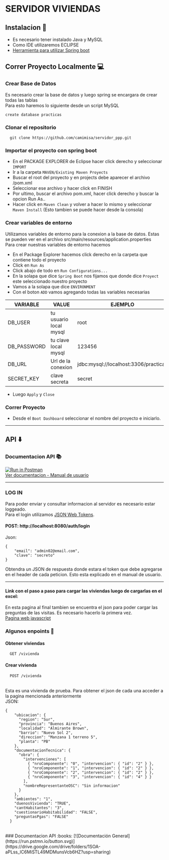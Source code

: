 
# SERVIDOR VIVIENDAS
## Instalacion :wrench:

* Es necesario tener instalado Java y MySQL 
* Como IDE utilizaremos ECLIPSE
* [Herramienta para utilizar Spring boot](https://spring.io/tools)

## Correr Proyecto Localmente :computer:

### Crear Base de Datos 

Es necesario crear la base de datos y luego spring se encargara de crear todas las tablas
<br>
Para esto haremos lo siguiente desde un script MySQL
```
create database practicas
```

### Clonar el repositorio

```
  git clone https://github.com/camimisa/servidor_ppp.git
```

### Importar el proyecto con spring boot 
* En el PACKAGE EXPLORER de Eclipse hacer click derecho y seleccionar `IMPORT`
* Ir a la carpeta `MAVEN/Existing Maven Proyects`
* Buscar el root del proyecto y en projects debe aparecer el archivo /pom.xml
* Seleccionar ese archivo y hacer click en FINISH
* Por ultimo, buscar el archivo pom.xml, hacer click derecho y buscar la opcion Run As..
* Hacer click en `Maven Clean` y volver a hacer lo mismo y seleccionar `Maven Install` (Esto tambien se puede hacer desde la consola)

### Crear variables de entorno

Utilizamos variables de entorno para la conexion a la base de datos. Estas se pueden ver en el archivo src/main/resources/application.properties
<br>
Para crear nuestras variables de entorno hacemos
* En el Package Explorer hacemos click derecho en la carpeta que contiene todo el proyecto
* Click en `Run As`
* Click abajo de todo en `Run Configurations...`
* En la solapa que dice `Spring Boot` nos fijamos que donde dice `Proyect` este seleccionado nuestro proyecto
* Vamos a la solapa que dice `ENVIRONMENT`
* Con el boton `ADD` vamos agregando todas las variables necesarias

| VARIABLE             | VALUE                                                                | EJEMPLO |
| ----------------- | ------------------------------------------------------------------ | ----------- |
| DB_USER | tu usuario local mysql | root |
| DB_PASSWORD | tu clave local mysql | 123456 |
| DB_URL | Url de la conexion | jdbc:mysql://localhost:3306/practicas |
| SECRET_KEY | clave secreta | secret |

* Luego `Apply`  y `Close`

### Correr Proyecto

* Desde el `Boot Dashboard` seleccionar el nombre del proyecto e iniciarlo.
***
## API :arrow_down:

### Documentacion API :books:
[![Run in Postman](https://run.pstmn.io/button.svg)](https://app.getpostman.com/run-collection/16202751-69a7ad6c-ad38-4103-9fac-bc929e62f193?action=collection%2Ffork&collection-url=entityId%3D16202751-69a7ad6c-ad38-4103-9fac-bc929e62f193%26entityType%3Dcollection%26workspaceId%3D63e3c123-c66b-4a16-adfa-fc17b087575f#?env%5BProduccion%5D=W3sia2V5IjoiYXV0aC1rZXkiLCJ2YWx1ZSI6IiIsImVuYWJsZWQiOnRydWV9XQ==)
<br>
[Ver documentacion - Manual de usuario](https://docs.google.com/document/d/1MayJCYz-GbCCGVcoHMnvabD0ORjLwhQFhbNcQCTWhAI/edit?usp=sharing)
***
### LOG IN
Para poder enviar y consultar informacion al servidor es necesario estar loggeado.<br>
Para el login utilizamos [JSON Web Tokens](https://jwt.io/). <br>
#### POST: http://localhost:8080/auth/login
Json:
```
{
    "email": "admin02@email.com",
    "clave": "secreto"
}
```
Obtendra un JSON de respuesta donde estara el token que debe agregarse en el header de cada peticion. 
Esto esta explicado en el manual de usuario.
***
#### Link con el paso a paso para cargar las viviendas luego de cargarlas en el excel: 
En esta pagina al final tambien se encuentra el json para poder cargar las preguntas de las visitas. Es necesario hacerlo la primera vez.<br>
[Pagina web javascript](https://confident-bardeen-5ab688.netlify.app/)

### Algunos enpoints :link:
#### Obtener viviendas
```
  GET /vivienda
```

#### Crear vivienda

```
  POST /vivienda
```

<br> Esta es una vivienda de prueba. Para obtener el json de cada una acceder a la pagina mencionada anteriormente<br>
JSON: 
```
{
    "ubicacion": {
      "region": "Sur",
      "provincia": "Buenos Aires",
      "localidad": "Almirante Brown",
      "barrio": "Nuevo Sol 2",
      "direccion": "Manzana 1 terreno 5",
      "planta": "PB"
    },
    "documentacionTecnica": {
      "obra": {
        "intervenciones": [
          { "nroComponente": "0", "intervencion": { "id": "2" } },
          { "nroComponente": "1", "intervencion": { "id": "2" } },
          { "nroComponente": "2", "intervencion": { "id": "2" } },
          { "nroComponente": "3", "intervencion": { "id": "4" } }
        ],
        "nombreRepresentanteOSC": "Sin informacion"
      }
    },
    "ambientes": "1",
    "duenosVivienda": "TRUE",
    "cantHabitantes": "3",
    "cuestionarioHabitabilidad": "FALSE",
    "preguntasPgas": "FALSE"
  }
  ```
<br>
### Documentacion API :books:
[![Documentación General](https://run.pstmn.io/button.svg)](https://drive.google.com/drive/folders/1SOA-aPLss_lC6MiSTL49MDMunsVcb6HZ?usp=sharing)
<br>




